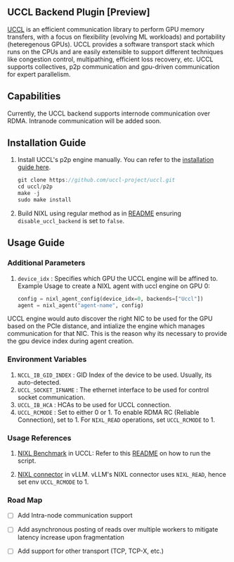 ## UCCL Backend Plugin [Preview]

[UCCL](https://github.com/uccl-project/uccl) is an efficient communication library to perform GPU memory transfers, with a focus on flexibility (evolving ML workloads) and portability (heteregenous GPUs). UCCL provides a software transport stack which runs on the CPUs and are easily extensible to support different techniques like congestion control, multipathing, efficient loss recovery, etc.
UCCL supports collectives, p2p communication and gpu-driven communication for expert parallelism.

## Capabilities

Currently, the UCCL backend supports internode communication over RDMA. Intranode communication will be added soon.

## Installation Guide

1. Install UCCL's p2p engine manually. You can refer to the [installation guide here](https://https://github.com/uccl-project/uccl).

    ```cpp
    git clone https://github.com/uccl-project/uccl.git
    cd uccl/p2p
    make -j
    sudo make install
    ```

2. Build NIXL using regular method as in [README](https://github.com/ai-dynamo/nixl/blob/main/README.md) ensuring `disable_uccl_backend` is set to `false`.

## Usage Guide

### Additional Parameters
1. `device_idx` : Specifies which GPU the UCCL engine will be affined to.
Example Usage to create a NIXL agent with uccl engine on GPU 0: 
    ```python
    config = nixl_agent_config(device_idx=0, backends=["Uccl"])
    agent = nixl_agent("agent-name", config)
    ```
UCCL engine would auto discover the right NIC to be used for the GPU based on the PCIe distance, and intialize the engine which manages communication for that NIC. This is the reason why its necessary to provide the gpu device index during agent creation.

### Environment Variables
1. `NCCL_IB_GID_INDEX` : GID Index of the device to be used. Usually, its auto-detected. 
2. `UCCL_SOCKET_IFNAME` : The ethernet interface to be used for control socket communication.
3. `UCCL_IB_HCA` : HCAs to be used for UCCL connection.
4. `UCCL_RCMODE` : Set to either 0 or 1. To enable RDMA RC (Reliable Connection), set to 1. For `NIXL_READ` operations, set `UCCL_RCMODE` to 1.

### Usage References

1) [NIXL Benchmark](https://github.com/uccl-project/uccl/blob/main/p2p/benchmarks/benchmark_nixl.py) in UCCL: Refer to  this [README](https://github.com/uccl-project/uccl/tree/main/p2p) on how to run the script.

2) [NIXL connector](https://github.com/praveingk/vllm/commit/fa67cd7edff076fee4914cc316a9833c2311a65d) in vLLM. vLLM's NIXL connector uses `NIXL_READ`, hence set env `UCCL_RCMODE` to 1.

### Road Map

- [ ] Add Intra-node communication support

- [ ] Add asynchronous posting of reads over multiple workers to mitigate latency increase upon fragmentation

- [ ] Add support for other transport (TCP, TCP-X, etc.)